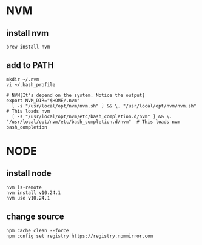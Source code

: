 # NVM
## install nvm
```
brew install nvm
```
## add to PATH
```
mkdir ~/.nvm
vi ~/.bash_profile

# NVM[It's depend on the system. Notice the output]
export NVM_DIR="$HOME/.nvm"
  [ -s "/usr/local/opt/nvm/nvm.sh" ] && \. "/usr/local/opt/nvm/nvm.sh"  # This loads nvm
  [ -s "/usr/local/opt/nvm/etc/bash_completion.d/nvm" ] && \. "/usr/local/opt/nvm/etc/bash_completion.d/nvm"  # This loads nvm bash_completion
```
# NODE
## install node
```
nvm ls-remote
nvm install v10.24.1
nvm use v10.24.1
```
## change source
```
npm cache clean --force
npm config set registry https://registry.npmmirror.com
```
